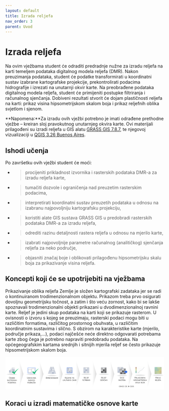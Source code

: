 ```yaml
---
layout: default
title: Izrada reljefa
nav_order: 3
parent: Uvod
---
```

# Izrada reljefa 

Na ovim vježbama student će odraditi predradnje nužne za izradu reljefa na karti temeljem podataka digitalnog modela reljefa (DMR). Nakon preuzimanja podataka, student će podatke transformirati u koordinatni sustav izabrane kartografske projekcije, prekontrolirati podacima hidrografije i izrezati na unutarnji okvir karte. Na preobrađene podataka digitalnog modela reljefa, student će primijeniti postupke filtriranja i računalnog sjenčanja. Dobiveni rezultati stvorit će dojam plastičnosti reljefa na karti: prikaz visina hipsometrijskom skalom boja i prikaz reljefnih oblika svjetlom i sjenom. 

**Napomena:**Za izradu ovih vježbi potrebno je imati odrađene prethodne vježbe – kreiran sloj pravokutnog unutarnjeg okvira karte. Ovi materijali prilagođeni su izradi reljefa u GIS alatu [GRASS GIS 7.8.7](https://grass.osgeo.org/download/windows/), te njegovoj vizualizaciji u [QGIS 3.26 Buenos Aires](https://blog.qgis.org/2022/06/24/qgis-3-26-buenos-aires-is-released/).

## Ishodi učenja
Po završetku  ovih vježbi student će moći:
- > procijeniti prikladnost izvornika i rasterskih podataka DMR-a za izradu reljefa karte,
- >	tumačiti dozvole i ograničenja nad preuzetim rasterskim podacima,
- > interpretirati koordinatni sustav preuzetih podataka u odnosu na izabranu najpovoljniju kartografsku projekciju,
- > koristiti alate GIS sustava GRASS GIS u predobradi rasterskih podataka DMR-a za izradu reljefa,
- > odrediti razinu detaljnosti rastera reljefa u odnosu na mjerilo karte,
- >	izabrati najpovoljnije parametre računalnog (analitičkog) sjenčanja reljefa za neko područje,
- > objasniti značaj boje i oblikovati prilagođenu hipsometrijsku skalu boja za prikazivanje visina reljefa.

## Koncepti koji će se upotrijebiti na vježbama
Prikazivanje oblika reljefa Zemlje je složen kartografski zadataka jer se radi o kontinuiranom trodimenzionalnom objektu. Prikazom treba prvo osigurati dovoljnu geometrijsku točnost, a zatim i što veću zornost, kako bi se lakše spoznavali trodimenzionalni objekti prikazani u dvodimenzionalnoj ravnini karte. Reljef je jedini skup podataka na karti koji se prikazuje rasterom. U ovisnosti o izvoru s kojeg se preuzimaju, rasterski podaci mogu biti u različitim formatima, različitog prostornog obuhvata, u različitim koordinatnim sustavima i slično. S obzirom na karakteristike karte (mjerilo, područje prikaza,…), podaci najčešće neće direktno odgovarati potrebama karte zbog čega je potrebno napraviti predobradu podataka. Na općegeografskim kartama srednjih i sitnijih mjerila reljef se često prikazuje hipsometrijskom skalom boja.

![izrada reljefa](https://github.com/kkevic/Digitalna-kartografija/blob/main/Sadrzaj/Slike/Reljef.svg)

## Koraci u izradi matematičke osnove karte
